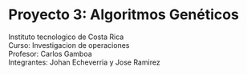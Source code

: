 # Proyecto 3: Algoritmos Genéticos
 Instituto tecnologico de Costa Rica\
 Curso: Investigacion de operaciones\
 Profesor: Carlos Gamboa\
 Integrantes: Johan Echeverria y Jose Ramirez
 
 
